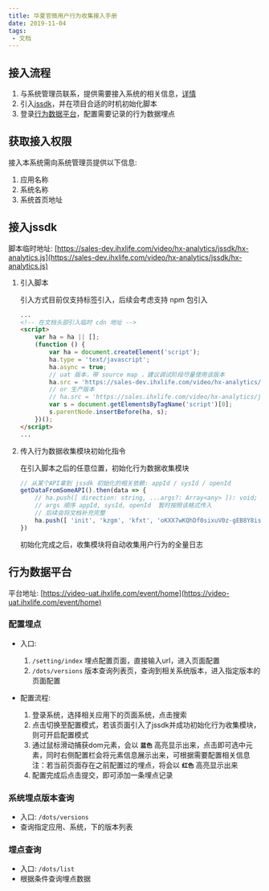 ```yaml
---
title: 华夏官微用户行为收集接入手册
date: 2019-11-04
tags: 
 - 文档
---
```


## 接入流程

1. 与系统管理员联系，提供需要接入系统的相关信息，[详情](#获取接入权限)
2. 引入[jssdk](接入jssdk)，并在项目合适的时机初始化脚本
3. 登录[行为数据平台](#行为数据平台)，配置需要记录的行为数据埋点

## 获取接入权限

接入本系统需向系统管理员提供以下信息: 
1. 应用名称
2. 系统名称
3. 系统首页地址

## 接入jssdk

脚本临时地址: [https://sales-dev.ihxlife.com/video/hx-analytics/jssdk/hx-analytics.js](https://sales-dev.ihxlife.com/video/hx-analytics/jssdk/hx-analytics.js)

1. 引入脚本

    引入方式目前仅支持标签引入，后续会考虑支持 npm 包引入
    ``` html
    ...
    <!-- 在文档头部引入临时 cdn 地址 -->
    <script>
        var ha = ha || [];
        (function () {
            var ha = document.createElement('script');
            ha.type = 'text/javascript';
            ha.async = true;
            // uat 版本，带 source map ，建议调试阶段尽量使用该版本
            ha.src = 'https://sales-dev.ihxlife.com/video/hx-analytics/jssdk/hx-analytics.js';
            // or 生产版本 
            // ha.src = 'https://sales.ihxlife.com/video/hx-analytics/jssdk/hx-analytics.umd.min.js';
            var s = document.getElementsByTagName('script')[0];
            s.parentNode.insertBefore(ha, s);
        })();
    </script>
    ...
    ```

2. 传入行为数据收集模块初始化指令

    在引入脚本之后的任意位置，初始化行为数据收集模块
    ``` js
    // 从某个API拿到 jssdk 初始化的相关依赖: appId / sysId / openId
    getDataFromSomeAPI().then(data => {
        // ha.push([ direction: string, ...args?: Array<any> ]): void;
        // args 顺序 appId, sysId, openId  暂时按照该格式传入
        // 后续会将文档补充完整
        ha.push([ 'init', 'kzgm', 'kfxt', 'oKXX7wKQhDf0sixuV0z-gEB8Y8is' ]);
    })
    ```

    初始化完成之后，收集模块将自动收集用户行为的全量日志

## 行为数据平台

平台地址: [https://video-uat.ihxlife.com/event/home](https://video-uat.ihxlife.com/event/home)

### 配置埋点

+ 入口: 
    1. `/setting/index` 埋点配置页面，直接输入url，进入页面配置
    2. `/dots/versions` 版本查询列表页，查询到相关系统版本，进入指定版本的页面配置

+ 配置流程:
    1. 登录系统，选择相关应用下的页面系统，点击搜索
    2. 点击切换至配置模式，若该页面引入了jssdk并成功初始化行为收集模块，则可开启配置模式
    3. 通过鼠标滑动捕获dom元素，会以 **`蓝色`** 高亮显示出来，点击即可选中元素，同时右侧配置栏会将元素信息展示出来，可根据需要配置相关信息  
        注：若当前页面存在之前配置过的埋点，将会以 **`红色`** 高亮显示出来
    4. 配置完成后点击提交，即可添加一条埋点记录

### 系统埋点版本查询

+ 入口: `/dots/versions`
+ 查询指定应用、系统，下的版本列表

### 埋点查询

+ 入口: `/dots/list`
+ 根据条件查询埋点数据
